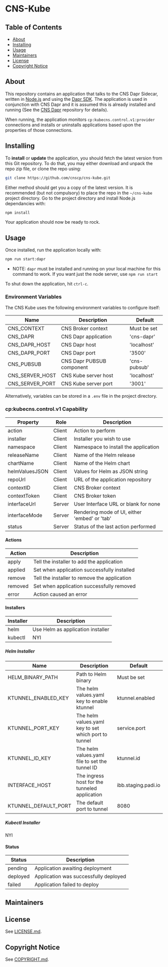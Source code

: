 # CNS-Kube

## Table of Contents

- [About](#about)
- [Installing](#installing)
- [Usage](#usage)
- [Maintainers](#maintainers)
- [License](#license)
- [Copyright Notice](#copyright-notice)

## About

This repository contains an application that talks to the CNS Dapr Sidecar, written in [Node.js](https://nodejs.org/en/about) and using the [Dapr SDK](https://docs.dapr.io/developing-applications/sdks/js/). The application is used in conjunction with CNS Dapr and it is assumed this is already installed and running (See the [CNS Dapr](https://github.com/CNSCP/cns-dapr) repository for details).

When running, the application monitors `cp:kubecns.control.v1:provider` connections and installs or uninstalls applications based upon the properties of those connections.

## Installing

To **install** or **update** the application, you should fetch the latest version from this Git repository. To do that, you may either download and unpack the repo zip file, or clone the repo using:

```sh
git clone https://github.com/cnscp/cns-kube.git
```

Either method should get you a copy of the latest version. It is recommended (but not compulsory) to place the repo in the `~/cns-kube` project directory. Go to the project directory and install Node.js dependancies with:

```sh
npm install
```

Your application should now be ready to rock.

## Usage

Once installed, run the application locally with:

```sh
npm run start:dapr
```

* NOTE: `dapr` must be installed and running on your local machine for this command to work. If you want just the node server, use `npm run start`

To shut down the application, hit `ctrl-c`.

### Environment Variables

The CNS Kube uses the following environment variables to configure itself:

| Name             | Description                      | Default                |
|------------------|----------------------------------|------------------------|
| CNS_CONTEXT      | CNS Broker context               | Must be set            |
| CNS_DAPR         | CNS Dapr application             | 'cns-dapr'             |
| CNS_DAPR_HOST    | CNS Dapr host                    | 'localhost'            |
| CNS_DAPR_PORT    | CNS Dapr port                    | '3500'                 |
| CNS_PUBSUB       | CNS Dapr PUBSUB component        | 'cns-pubsub'           |
| CNS_SERVER_HOST  | CNS Kube server host             | 'localhost'            |
| CNS_SERVER_PORT  | CNS Kube server port             | '3001'                 |

Alternatively, variables can be stored in a `.env` file in the project directory.

### cp:kubecns.control.v1 Capability

| Property         | Role     | Description                                    |
|------------------|----------|------------------------------------------------|
| action           | Client   | Action to perform                              |
| installer        | Client   | Installer you wish to use                      |
| namespace        | Client   | Namespace to install the application           |
| releaseName      | Client   | Name of the Helm release                       |
| chartName        | Client   | Name of the Helm chart                         |
| helmValuesJSON   | Client   | Values for Helm as JSON string                 |
| repoUrl          | Client   | URL of the application repository              |
| contextID        | Client   | CNS Broker context                             |
| contextToken     | Client   | CNS Broker token                               |
| interfaceUrl     | Server   | User Interface URL or blank for none           |
| interfaceMode    | Server   | Rendering mode of UI, either 'embed' or 'tab'  |
| status           | Server   | Status of the last action performed            |

#### Actions

| Action           | Description                                               |
|------------------|-----------------------------------------------------------|
| apply            | Tell the installer to add the application                 |
| applied          | Set when application successfully installed               |
| remove           | Tell the installer to remove the application              |
| removed          | Set when application successfully removed                 |
| error            | Action caused an error                                    |

#### Installers

| Installer        | Description                                               |
|------------------|-----------------------------------------------------------|
| helm             | Use Helm as application installer                         |
| kubectl          | NYI                                                       |

##### Helm Installer

| Name                | Description                                          | Default                |
|---------------------|------------------------------------------------------|------------------------|
| HELM_BINARY_PATH    | Path to Helm binary                                  | Must be set            |
| KTUNNEL_ENABLED_KEY | The helm values.yaml key to enable ktunnel           | ktunnel.enabled        |
| KTUNNEL_PORT_KEY    | The helm values.yaml key to set which port to tunnel | service.port           |
| KTUNNEL_ID_KEY      | The helm values.yaml file to set the tunnel ID       | ktunnel.id             |
| INTERFACE_HOST      | The ingress host for the tunneled application        | ibb.staging.padi.io    |
| KTUNNEL_DEFAULT_PORT | The default port to tunnel                          | 8080                   |

##### Kubectl Installer

NYI

#### Status

| Status           | Description                                               |
|------------------|-----------------------------------------------------------|
| pending          | Application awaiting deployment                           |
| deployed         | Application was successfully deployed                     |
| failed           | Application failed to deploy                              |

## Maintainers

## License

See [LICENSE.md](./LICENSE.md).

## Copyright Notice

See [COPYRIGHT.md](./COPYRIGHT.md).
